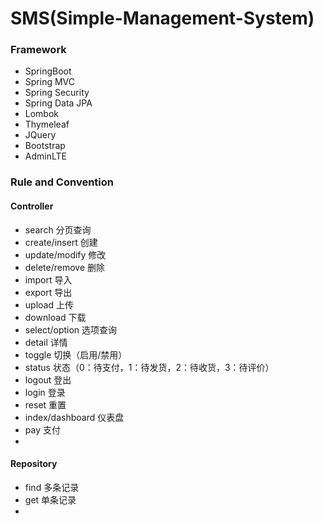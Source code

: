 # SMS(Simple-Management-System)

### Framework

- SpringBoot
- Spring MVC
- Spring Security
- Spring Data JPA
- Lombok
- Thymeleaf
- JQuery
- Bootstrap
- AdminLTE

### Rule and Convention
#### Controller
- search 分页查询
- create/insert 创建
- update/modify 修改
- delete/remove 删除
- import 导入
- export 导出
- upload 上传
- download 下载
- select/option 选项查询
- detail 详情
- toggle 切换（启用/禁用）
- status 状态（0：待支付，1：待发货，2：待收货，3：待评价）
- logout 登出
- login 登录
- reset 重置
- index/dashboard 仪表盘
- pay 支付
- 

#### Repository
- find 多条记录
- get 单条记录
- 
